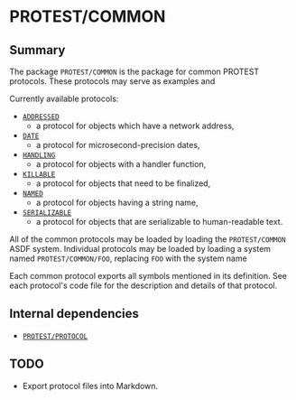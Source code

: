 # PROTEST/COMMON

## Summary

The package `PROTEST/COMMON` is the package for common PROTEST protocols. These
protocols may serve as examples and

Currently available protocols:
  * [`ADDRESSED`](../src/common/mixin/addressed.lisp)
    - a protocol for objects which have a network address,
  * [`DATE`](../src/common/date.lisp)
    - a protocol for microsecond-precision dates,
  * [`HANDLING`](../src/common/mixin/handling.lisp)
    - a protocol for objects with a handler function,
  * [`KILLABLE`](../src/common/mixin/killable.lisp)
    - a protocol for objects that need to be finalized,
  * [`NAMED`](../src/common/mixin/named.lisp)
    - a protocol for objects having a string name,
  * [`SERIALIZABLE`](../src/common/mixin/serializable.lisp)
    - a protocol for objects that are serializable to human-readable text.

All of the common protocols may be loaded by loading the `PROTEST/COMMON` ASDF
system. Individual protocols may be loaded by loading a system named
`PROTEST/COMMON/FOO`, replacing `FOO` with the system name

Each common protocol exports all symbols mentioned in its definition. See each
protocol's code file for the description and details of that protocol.

## Internal dependencies

  * [`PROTEST/PROTOCOL`](protocol.md)

## TODO

* Export protocol files into Markdown.
